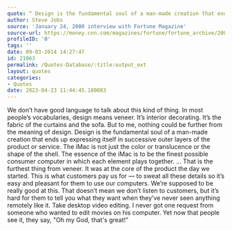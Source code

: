 ```yaml
---
quote: “ Design is the fundamental soul of a man-made creation that ends up expressing itself in successive outer layers of the product or service.”
author: Steve Jobs
source: 'January 24, 2000 interview with Fortune Magazine'
source-url: https://money.cnn.com/magazines/fortune/fortune_archive/2000/01/24/272277/
profileID: '0'
tags: ''
date: 09-03-2014 14:27:47
id: 21063
permalink: /Quotes-Database/:title:output_ext
layout: quotes
categories:
- Quotes
date: 2023-04-23 11:44:45.180083
---
```

We don’t have good language to talk about this kind of thing.  In most people’s vocabularies, design means veneer. It’s interior decorating. It’s the fabric of the curtains and the sofa. But to me, nothing could be further from the meaning of design. Design is the fundamental soul of a man-made creation that ends up expressing itself in successive outer layers of the product or service. The iMac is not just the color or translucence or the shape of the shell. The essence of the iMac is to be the finest possible consumer computer in which each element plays together. ... That is the furthest thing from veneer. It was at the core of the product the day we started. This is what customers pay us for — to sweat all these details so it’s easy and pleasant for them to use our computers. We’re supposed to be really good at this. That doesn’t mean we don’t listen to customers, but it’s hard for them to tell you what they want when they’ve never seen anything remotely like it.  Take desktop video editing. I never got one request from someone who wanted to edit movies on his computer. Yet now that people see it, they say, "Oh my God, that's great!”